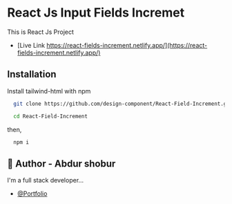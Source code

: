 # React Js Input Fields Incremet

This is React Js Project

- [Live Link https://react-fields-increment.netlify.app/](https://react-fields-increment.netlify.app/)

## Installation

Install tailwind-html with npm

```bash
  git clone https://github.com/design-component/React-Field-Increment.git
```

```bash
  cd React-Field-Increment
```

then,

```bash
  npm i
```

## 🚀 Author - Abdur shobur

I'm a full stack developer...

- [@Portfolio](https://abdur-shobur-portfolio.web.app/)
